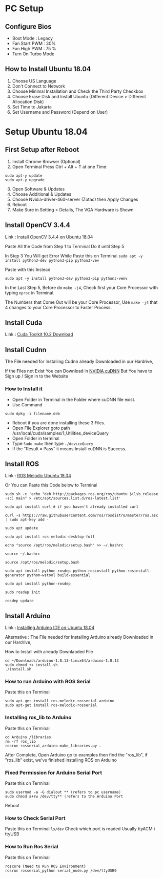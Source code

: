 # PC Setup
## Configure Bios
* Boot Mode : Legacy
* Fan Start PWM : 30%
* Fan High PWM : 75 %
* Turn On Turbo Mode

## How to Install Ubuntu 18.04 
1. Choose US Language
2. Don't Connect to Network
3. Choose Minimal Installation and Check the Third Party Checkbox
4. Choose Erase Disk and Install Ubuntu (Different Device > Different Allocation Disk)
5. Set Time to Jakarta
6. Set Username and Password (Depend on User)


# Setup Ubuntu 18.04
## First Setup after Reboot
1. Install Chrome Browser (Optional)
2. Open Terminal
Press Ctrl + Alt + T at one Time
```
sudo apt-y update
sudo apt-y upgrade
```
3. Open Software & Updates
4. Choose Additional & Updates
5. Choose Nvidia-driver-460-server (Zotac) then Apply Changes
6. Reboot
7. Make Sure in Setting > Details, The VGA Hardware is Shown

## Install OpenCV 3.4.4
Link : [Install OpenCV 3.4.4 on Ubuntu 18.04](https://learnopencv.com/install-opencv-3-4-4-on-ubuntu-18-04/)

Paste All the Code from Step 1 to Terminal
Do it until Step 5

In Step 3 You Will get Error While Paste this on Terminal `sudo apt -y install python3-dev python3-pip python3-vev`

Paste with this Instead
```
sudo apt -y install python3-dev python3-pip python3-venv
```

In the Last Step 5, Before do `make -j4`, Check first your Core Processor with typing `nproc` in Terminal.

The Numbers that Come Out will be your Core Processor, Use `make -j4` that 4 changes to your Core Processor to Faster Process.

## Install Cuda
Link : [Cuda Toolkit 10.2 Download](https://developer.nvidia.com/cuda-10.2-download-archive?target_os=Linux&target_arch=x86_64&target_distro=Ubuntu&target_version=1804&target_type=deblocal)

## Install Cudnn
The File needed for Installing Cudnn already Downloaded in our Hardrive, 

If the Files not Exist You can Download in [NVIDIA cuDNN](https://developer.nvidia.com/cudnn)
But You have to Sign up / Sign in to the Website 

### How to Install it
* Open Folder in Terminal in the Folder where cuDNN file exist.
* Use Command

```
sudo dpkg -i filename.deb
```
* Reboot if you are done installing these 3 Files.
* Open File Explorer goto path /usr/local/cuda/samples/1_Utilities_deviceQuery
* Open Folder in terminal
* Type `Sudo make` then type `./deviceQuery`
* If the "Result = Pass" it means Install cuDNN is Success.

## Install ROS 
Link : [ROS Melodic Ubuntu 18.04](http://wiki.ros.org/melodic/Installation/Ubuntu)

Or You can Paste this Code below to Terminal
```
sudo sh -c 'echo "deb http://packages.ros.org/ros/ubuntu $(lsb_release -sc) main" > /etc/apt/sources.list.d/ros-latest.list'

sudo apt install curl # if you haven't already installed curl

curl -s https://raw.githubusercontent.com/ros/rosdistro/master/ros.asc | sudo apt-key add -

sudo apt update

sudo apt install ros-melodic-desktop-full

echo "source /opt/ros/melodic/setup.bash" >> ~/.bashrc

source ~/.bashrc

source /opt/ros/melodic/setup.bash

sudo apt install python-rosdep python-rosinstall python-rosinstall-generator python-wstool build-essential

sudo apt install python-rosdep

sudo rosdep init

rosdep update
```

## Install Arduino

Link : [Installing Arduino IDE on Ubuntu 18.04](https://www.youtube.com/watch?v=kRE-tCk8mGQ)

Alternative : The File needed for Installing Arduino already Downloaded in our Hardrive,

How to Install with already Downlaoded File
```
cd ~/Downloads/arduino-1.8.13-linux64/arduino-1.8.13
sudo chmod +x install.sh
./install.sh 
```

### How to run Arduino with ROS Serial
Paste this on Terminal
```
sudo apt-get install ros-melodic-rosserial-arduino
sudo apt-get install ros-melodic-rosserial
```

### Installing ros_lib to Arduino
Paste this on Terminal
```
cd Arduino /libraries
rm -rf ros_lib
rosrun rosserial_arduino make_libraries.py .
```
After Complete, Open Arduino go to examples then find the "ros_lib", if "ros_lib" exist, we've finished installing ROS on Arduino

### Fixed Permission for Arduino Serial Port
Paste this on Terminal
```
sudo usermod -a -G dialout ** (refers to pc username)
sudo chmod a+rw /dev/tty** (refers to the Arduino Port
```
Reboot

### How to Check Serial Port
Paste this on Terminal `ls/dev` 
Check which port is readed Usually ttyACM / ttyUSB

### How to Run Ros Serial
Paste this on Terminal
```
roscore (Need to Run ROS Environment)
rosrun rosserial_python serial_node.py /dev/ttyUSB0
```
